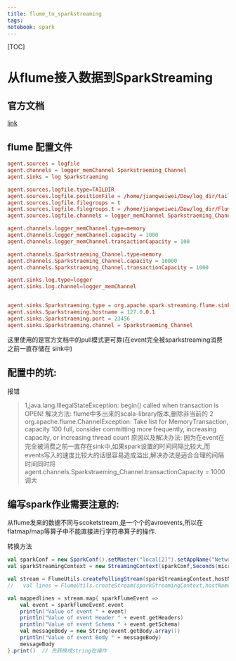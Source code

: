 ```yaml
---
title: flume_to_sparkstreaming
tags: 
notebook: spark
---
```


[TOC]

# 从flume接入数据到SparkStreaming

## 官方文档

[link](https://spark.apache.org/docs/1.6.3/streaming-flume-integration.html)

## flume 配置文件

``` conf
agent.sources = logfile
agent.channels = logger_memChannel Sparkstraeming_Channel
agent.sinks = log Sparkstraeming

agent.sources.logfile.type=TAILDIR
agent.sources.logfile.positionFile = /home/jiangweiwei/Dow/log_dir/taildir_position.json
agent.sources.logfile.filegroups = t
agent.sources.logfile.filegroups.t = /home/jiangweiwei/Dow/log_dir/Flume_data.csv
agent.sources.logfile.channels = logger_memChannel Sparkstraeming_Channel

agent.channels.logger_memChannel.type=memory
agent.channels.logger_memChannel.capacity = 1000
agent.channels.logger_memChannel.transactionCapacity = 100

agent.channels.Sparkstraeming_Channel.type=memory
agent.channels.Sparkstraeming_Channel.capacity = 10000
agent.channels.Sparkstraeming_Channel.transactionCapacity = 1000

agent.sinks.log.type=logger
agent.sinks.log.channel=logger_memChannel


agent.sinks.Sparkstraeming.type = org.apache.spark.streaming.flume.sink.SparkSink
agent.sinks.Sparkstraeming.hostname = 127.0.0.1
agent.sinks.Sparkstraeming.port = 23456
agent.sinks.Sparkstraeming.channel = Sparkstraeming_Channel
```

这里使用的是官方文档中的pull模式更可靠(在event完全被sparkstreaming消费之前一直存储在 sink中)

## 配置中的坑:

报错

> 1,java.lang.IllegalStateException: begin() called when transaction is OPEN!
解决方法:
flume中多出来的scala-library版本,删除非当前的
>2 org.apache.flume.ChannelException: Take list for MemoryTransaction, capacity 100 full, consider committing more frequently, increasing capacity, or increasing thread count
原因以及解决办法:
因为在event在完全被消费之前一直存在sink中,如果spark设置的时间间隔比较大,而events写入的速度比较大的话很容易造成溢出,解决办法是适合合理的间隔时间同时将agent.channels.Sparkstraeming_Channel.transactionCapacity = 1000调大

## 编写spark作业需要注意的:

从flume发来的数据不同与scoketstream,是一个个的avroevents,所以在flatmap/map等算子中不能直接进行字符串算子的操作.

转换方法

``` scala
val sparkConf = new SparkConf().setMaster("local[2]").setAppName("NetworkWordCount")
val sparkStreamingContext = new StreamingContext(sparkConf,Seconds(microBatchTime))

val stream = FlumeUtils.createPollingStream(sparkStreamingContext,hostName,port)
//   val lines = FlumeUtils.createStream(sparkStreamingContext,hostName,port)  直接push用这个

val mappedlines = stream.map{ sparkFlumeEvent =>
    val event = sparkFlumeEvent.event
    println("Value of event " + event)
    println("Value of event Header " + event.getHeaders)
    println("Value of event Schema " + event.getSchema)
    val messageBody = new String(event.getBody.array())
    println("Value of event Body " + messageBody)
    messageBody
}.print()  // 先转换成string在操作
```

